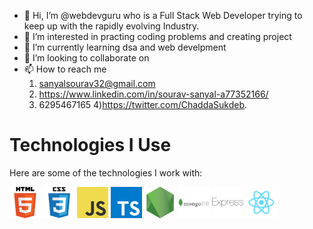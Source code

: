 - 👋 Hi, I’m @webdevguru  who is a Full Stack Web Developer trying to keep up with the rapidly evolving Industry.
- 👀 I’m interested in practing coding problems and creating project
- 🌱 I’m currently learning dsa and web develpment
- 💞️ I’m looking to collaborate on  
- 📫 How to reach me
   1) sanyalsourav32@gmail.com
   2) https://www.linkedin.com/in/sourav-sanyal-a77352166/
   3) 6295467165
   4)https://twitter.com/ChaddaSukdeb.

<!---
webdevguru/webdevguru is a ✨ special ✨ repository because its `README.md` (this file) appears on your GitHub profile.
You can click the Preview link to take a look at your changes.
--->
# Technologies I Use

Here are some of the technologies I work with:

<img src="https://raw.githubusercontent.com/github/explore/master/topics/html/html.png" width="50" />
<img src="https://raw.githubusercontent.com/github/explore/master/topics/css/css.png" width="50" />
<img src="https://raw.githubusercontent.com/github/explore/master/topics/javascript/javascript.png" width="50" />
<img src="https://raw.githubusercontent.com/github/explore/master/topics/typescript/typescript.png" width="50" />
<img src="https://raw.githubusercontent.com/github/explore/master/topics/nodejs/nodejs.png" width="50" />
<img src="https://raw.githubusercontent.com/github/explore/master/topics/mongodb/mongodb.png" width="50" />
<img src="https://raw.githubusercontent.com/github/explore/master/topics/express/express.png" width="50" />
<img src="https://raw.githubusercontent.com/github/explore/master/topics/react/react.png" width="50" />
